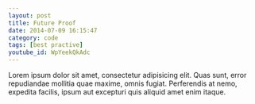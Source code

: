 ```yaml
---
layout: post
title: Future Proof
date: 2014-07-09 16:15:47
category: code
tags: [best practive]
youtube_id: WpYeekQkAdc
---
```


Lorem ipsum dolor sit amet, consectetur adipisicing elit. Quas sunt, error repudiandae mollitia quae maxime, omnis fugiat. Perferendis at nemo, expedita facilis, ipsum aut excepturi quis aliquid amet enim itaque.
